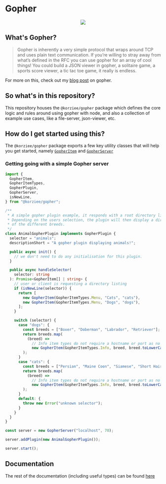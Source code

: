 # Gopher

<p align="center">
  <img src="https://media.giphy.com/media/F0uUtL7lmALCM/giphy.gif">
</p>

## What's Gopher?

> Gopher is inherently a very simple protocol that wraps around TCP and uses plain text communication. If you’re willing to stray away from what’s defined in the RFC you can use gopher for an array of cool things! You could build a JSON viewer in gopher, a solitaire game, a sports score viewer, a tic tac toe game, it really is endless.

For more on this, check out my [blog post](https://www.koryporter.com/2019/08/04/gopher-the-father-of-the-world-wide-web) on gopher.

## So what's in this repository?

This repository houses the `@korziee/gopher` package which defines the core logic and rules around using gopher with node, and also a collection of example use cases, like a file-server, json-viewer, etc.

## How do I get started using this?

The `@korziee/gopher` package exports a few key utility classes that will help you get started, namely [`GopherItem`](https://korziee.github.io/gopher/classes/_index_.gopheritem.html) and [`GopherServer`](https://korziee.github.io/gopher/classes/_index_.gopherserver.html)

### Getting going with a simple Gopher server

```typescript
import {
  GopherItem,
  GopherItemTypes,
  GopherPlugin,
  GopherServer,
  isNewLine,
} from "@korziee/gopher";

/**
 * A simple gopher plugin example, it responds with a root directory listing of cats and dogs.
 * Depending on the users selection, the plugin will then display a directory listing of a couple
 * of the different breeds.
 */
class AnimalGopherPlugin implements GopherPlugin {
  selector = "animals";
  descriptionShort = "A gopher plugin displaying animals!";

  public async init() {
    // we don't need to do any initialisation for this plugin.
  }

  public async handleSelector(
    selector: string
  ): Promise<GopherItem[] | string> {
    // user or client is requesting a directory listing
    if (isNewLine(selector)) {
      return [
        new GopherItem(GopherItemTypes.Menu, "Cats", "cats"),
        new GopherItem(GopherItemTypes.Menu, "Dogs", "dogs"),
      ];
    }

    switch (selector) {
      case "dogs": {
        const breeds = ["Boxer", "Doberman", "Labrador", "Retriever"];
        return breeds.map(
          (breed) =>
            // Info item types do not require a hostname or port as no navigation can occur from them, it's more or less just a neat way to print text onto the gopher client.
            new GopherItem(GopherItemTypes.Info, breed, breed.toLowerCase())
        );
      }
      case "cats": {
        const breeds = ["Persian", "Maine Coon", "Siamese", "Short Hair"];
        return breeds.map(
          (breed) =>
            // Info item types do not require a hostname or port as no navigation can occur from them, it's more or less just a neat way to print text onto the gopher client.
            new GopherItem(GopherItemTypes.Info, breed, breed.toLowerCase())
        );
      }
      default: {
        throw new Error("unknown selector");
      }
    }
  }
}

const server = new GopherServer("localhost", 70);

server.addPlugin(new AnimalGopherPlugin());

server.start();
```

## Documentation

The rest of the documentation (including useful types) can be found [here](https://korziee.github.io/gopher/)
